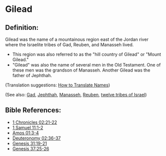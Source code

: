 # Gilead #

## Definition: ##

Gilead was the name of a mountainous region east of the Jordan river where the Israelite tribes of Gad, Reuben, and Manasseh lived.

 * This region was also referred to as the "hill country of Gilead" or "Mount Gilead." 
 * "Gilead" was also the name of several men in the Old Testament. One of these men was the grandson of Manasseh. Another Gilead was the father of Jephthah.

(Translation suggestions: [How to Translate Names](en/ta-vol1/translate/man/translate-names))

(See also: [Gad](../other/gad.md), [Jephthah](../other/jephthah.md), [Manasseh](../other/manasseh.md), [Reuben](../other/reuben.md), [twelve tribes of Israel](../other/12tribesofisrael.md))

## Bible References: ##

* [1 Chronicles 02:21-22](en/tn/1ch/help/02/21)
* [1 Samuel 11:1-2](en/tn/1sa/help/11/01)
* [Amos 01:3-4](en/tn/amo/help/01/03)
* [Deuteronomy 02:36-37](en/tn/deu/help/02/36)
* [Genesis 31:19-21](en/tn/gen/help/31/19)
* [Genesis 37:25-26](en/tn/gen/help/37/25)